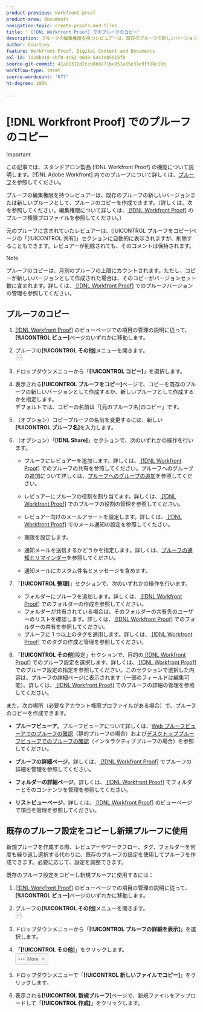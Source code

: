 ```yaml
---
product-previous: workfront-proof
product-area: documents
navigation-topic: create-proofs-and-files
title: ' [!DNL Workfront Proof] でのプルーフのコピー'
description: プルーフの編集権限を持つレビュアーは、既存のプルーフの新しいバージョンまたは新しいプルーフとして、プルーフのコピーを作成できます。（詳しくは、次を参照してください。編集権限について詳しくは、Workfront Proof のプルーフ権限プロファイルを参照してください。)
author: Courtney
feature: Workfront Proof, Digital Content and Documents
exl-id: 7d2db918-ebf0-4c52-9039-54c3eb5515f0
source-git-commit: 41ab1312d2ccb8b8271bc851a35e31e9ff18c16b
workflow-type: tm+mt
source-wordcount: '677'
ht-degree: 100%

---
```


# [!DNL Workfront Proof] でのプルーフのコピー

>[!IMPORTANT]
>
>この記事では、スタンドアロン製品 [!DNL Workfront Proof] の機能について説明します。[!DNL Adobe Workfront] 内でのプルーフについて詳しくは、[プルーフ](../../../review-and-approve-work/proofing/proofing.md)を参照してください。

プルーフの編集権限を持つレビュアーは、既存のプルーフの新しいバージョンまたは新しいプルーフとして、プルーフのコピーを作成できます。（詳しくは、次を参照してください。編集権限について詳しくは、[ [!DNL Workfront Proof]](../../../workfront-proof/wp-acct-admin/account-settings/proof-perm-profiles-in-wp.md) のプルーフ権限プロファイルを参照してください。）

元のプルーフに含まれていたレビュアーは、[!UICONTROL プルーフをコピー]ページの「[!UICONTROL 共有]」セクションに自動的に表示されますが、削除することもできます。レビュアーが削除されても、そのコメントは保持されます。

>[!NOTE]
>
>プルーフのコピーは、月別のプルーフの上限にカウントされます。ただし、コピーが新しいバージョンとして作成された場合は、そのコピーがバージョンセット数に含まれます。詳しくは、[ [!DNL Workfront Proof]](../../../workfront-proof/wp-work-proofsfiles/manage-your-work/manage-proof-versions.md) でのプルーフバージョンの管理を参照してください。

## プルーフのコピー

1. [ [!DNL Workfront Proof]](../../../workfront-proof/wp-work-proofsfiles/manage-your-work/manage-items-on-views-page.md) のビューページでの項目の管理の説明に従って、**[!UICONTROL ビュー]**&#x200B;ページのいずれかに移動します。

1. プルーフの&#x200B;**[!UICONTROL その他]**&#x200B;メニューを開きます。\
   ![](assets/more-button-small.png)

1. ドロップダウンメニューから「**[!UICONTROL コピー]**」を選択します。
1. 表示される&#x200B;**[!UICONTROL プルーフをコピー]**&#x200B;ページで、コピーを既存のプルーフの新しいバージョンとして作成するか、新しいプルーフとして作成するかを指定します。\
   デフォルトでは、コピーの名前は「[元のプルーフ名]のコピー」です。

1. （オプション）コピープルーフの名前を変更するには、新しい&#x200B;**[!UICONTROL プルーフ名]**&#x200B;を入力します。
1. （オプション）「**[!DNL Share]**」セクションで、次のいずれかの操作を行います。

   * プルーフにレビュアーを追加します。詳しくは、[ [!DNL Workfront Proof]](../../../workfront-proof/wp-work-proofsfiles/share-proofs-and-files/share-proof.md) でのプルーフの共有を参照してください。プルーフへのグループの追加について詳しくは、[プルーフへのグループの追加](../../../workfront-proof/wp-mnguserscontacts/groups/add-groups.md)を参照してください。

   * レビュアーにプルーフの役割を割り当てます。詳しくは、[ [!DNL Workfront Proof]](../../../workfront-proof/wp-work-proofsfiles/share-proofs-and-files/manage-proof-roles.md) でのプルーフの役割の管理を参照してください。
   * レビュアー向けのメールアラートを設定します。詳しくは、[ [!DNL Workfront Proof]](../../../workfront-proof/wp-emailsntfctns/email-alerts/config-email-notification-settings-wp.md) でのメール通知の設定を参照してください。
   * 期限を設定します。
   * 通知メールを送信するかどうかを指定します。詳しくは、[プルーフの通知とリマインダー](https://support.workfront.com/hc/ja-jp/sections/115000920788-Proof-notifications-and-reminders)を参照してください。
   * 通知メールにカスタム件名とメッセージを含めます。

1. 「**[!UICONTROL 整理]**」セクションで、次のいずれかの操作を行います。

   * フォルダーにプルーフを追加します。詳しくは、[ [!DNL Workfront Proof]](../../../workfront-proof/wp-work-proofsfiles/organize-your-work/create-folders.md) でのフォルダーの作成を参照してください。
   * フォルダーが共有されている場合は、そのフォルダーの共有先のユーザーのリストを確認します。詳しくは、[ [!DNL Workfront Proof]](../../../workfront-proof/wp-work-proofsfiles/organize-your-work/share-folders.md) でのフォルダーの共有を参照してください。
   * プルーフに 1 つ以上のタグを適用します。詳しくは、[ [!DNL Workfront Proof]](../../../workfront-proof/wp-work-proofsfiles/organize-your-work/create-and-manage-tags.md) でのタグの作成と管理を参照してください。

1. 「**[!UICONTROL その他]**&#x200B;設定」セクションで、目的の[ [!DNL Workfront Proof]](../../../workfront-proof/wp-work-proofsfiles/manage-your-work/configure-proof-settings.md) でのプルーフ設定を選択します。詳しくは、[ [!DNL Workfront Proof]](../../../workfront-proof/wp-work-proofsfiles/manage-your-work/configure-proof-settings.md) でのプルーフ設定の指定を参照してください。このセクションで選択した内容は、プルーフの詳細ページに表示されます（一部のフィールドは編集可能）。詳しくは、[ [!DNL Workfront Proof]](../../../workfront-proof/wp-work-proofsfiles/manage-your-work/manage-proof-details.md) でのプルーフの詳細の管理を参照してください。

また、次の場所（必要なアカウント権限プロファイルがある場合）で、プルーフのコピーを作成できます。

* **プルーフビューア**。プルーフビューアについて詳しくは、[Web プルーフビューアでのプルーフの確認](https://support.workfront.com/hc/en-us/sections/115000275214-Reviewing-Proofs-in-the-Web-Proofing-Viewer)（静的プルーフの場合）および[デスクトッププルーフビューアでのプルーフの確認](https://support.workfront.com/hc/ja-jp/sections/360000686434-Reviewing-Proofs-in-the-Desktop-Proofing-Viewer)（インタラクティブプルーフの場合）を参照してください。

* **プルーフの詳細ページ**。詳しくは、[ [!DNL Workfront Proof]](../../../workfront-proof/wp-work-proofsfiles/manage-your-work/manage-proof-details.md) でプルーフの詳細を管理を参照してください。

* **フォルダーの詳細ページ**。詳しくは、[ [!DNL Workfront Proof]](../../../workfront-proof/wp-work-proofsfiles/organize-your-work/manage-folders-and-contents.md) でフォルダーとそのコンテンツを管理を参照してください。

* **リストビューページ**。詳しくは、[ [!DNL Workfront Proof]](../../../workfront-proof/wp-work-proofsfiles/manage-your-work/manage-items-on-views-page.md) のビューページで項目を管理を参照してください。

## 既存のプルーフ設定をコピーし新規プルーフに使用

新規プルーフを作成する際、レビュアーやワークフロー、タグ、フォルダーを何度も繰り返し選択する代わりに、既存のプルーフの設定を使用してプルーフを作成できます。必要に応じて、設定を調整できます。

既存のプルーフ設定をコピーし新規プルーフに使用するには：

1. [ [!DNL Workfront Proof]](../../../workfront-proof/wp-work-proofsfiles/manage-your-work/manage-items-on-views-page.md) のビューページでの項目の管理の説明に従って、**[!UICONTROL ビュー]**&#x200B;ページのいずれかに移動します。

1. プルーフの&#x200B;**[!UICONTROL その他]**&#x200B;メニューを開きます。\
   ![](assets/more-button-small.png)

1. ドロップダウンメニューから「**[!UICONTROL プルーフの詳細を表示]**」を選択します。
1. 「**[!UICONTROL その他]**」をクリックします。\
   ![More_button_text_version.png](assets/more-button-text-version.png)

1. ドロップダウンメニューで「**[!UICONTROL 新しいファイルでコピー]**」をクリックします。
1. 表示される&#x200B;**[!UICONTROL 新規プルーフ]**&#x200B;ページで、新規ファイルをアップロードして「**[!UICONTROL 作成]**」をクリックします。
